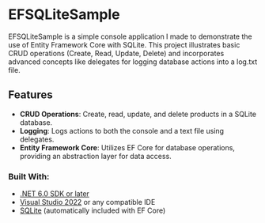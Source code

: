 # EFSQLiteSample

EFSQLiteSample is a simple console application I made to demonstrate the use of Entity Framework Core with SQLite. This project illustrates basic CRUD operations (Create, Read, Update, Delete) and incorporates advanced concepts like delegates for logging database actions into a log.txt file.

## Features
- **CRUD Operations**: Create, read, update, and delete products in a SQLite database.
- **Logging**: Logs actions to both the console and a text file using delegates.
- **Entity Framework Core**: Utilizes EF Core for database operations, providing an abstraction layer for data access.

### Built With:
- [.NET 6.0 SDK or later](https://dotnet.microsoft.com/download)
- [Visual Studio 2022](https://visualstudio.microsoft.com/vs/) or any compatible IDE
- [SQLite](https://www.sqlite.org/download.html) (automatically included with EF Core)
